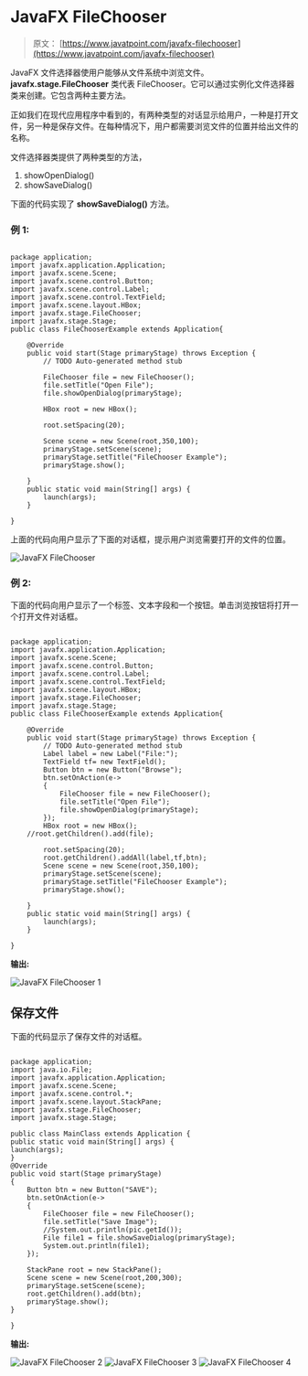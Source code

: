 # JavaFX FileChooser

> 原文： [https://www.javatpoint.com/javafx-filechooser](https://www.javatpoint.com/javafx-filechooser)

JavaFX 文件选择器使用户能够从文件系统中浏览文件。 **javafx.stage.FileChooser** 类代表 FileChooser。它可以通过实例化文件选择器类来创建。它包含两种主要方法。

正如我们在现代应用程序中看到的，有两种类型的对话显示给用户，一种是打开文件，另一种是保存文件。在每种情况下，用户都需要浏览文件的位置并给出文件的名称。

文件选择器类提供了两种类型的方法，

1.  showOpenDialog()
2.  showSaveDialog()

下面的代码实现了 **showSaveDialog()** 方法。

### 例 1:

```

package application;
import javafx.application.Application;
import javafx.scene.Scene;
import javafx.scene.control.Button;
import javafx.scene.control.Label;
import javafx.scene.control.TextField;
import javafx.scene.layout.HBox;
import javafx.stage.FileChooser;
import javafx.stage.Stage;
public class FileChooserExample extends Application{

	@Override
	public void start(Stage primaryStage) throws Exception {
		// TODO Auto-generated method stub

		FileChooser file = new FileChooser();
		file.setTitle("Open File");
		file.showOpenDialog(primaryStage);

		HBox root = new HBox();

		root.setSpacing(20);

		Scene scene = new Scene(root,350,100);
		primaryStage.setScene(scene);
		primaryStage.setTitle("FileChooser Example");
		primaryStage.show();

	}
	public static void main(String[] args) {
		launch(args);
	}

}

```

上面的代码向用户显示了下面的对话框，提示用户浏览需要打开的文件的位置。

![JavaFX FileChooser](../Images/b6bd113face7479442c68866c717866b.png)

### 例 2:

下面的代码向用户显示了一个标签、文本字段和一个按钮。单击浏览按钮将打开一个打开文件对话框。

```

package application;
import javafx.application.Application;
import javafx.scene.Scene;
import javafx.scene.control.Button;
import javafx.scene.control.Label;
import javafx.scene.control.TextField;
import javafx.scene.layout.HBox;
import javafx.stage.FileChooser;
import javafx.stage.Stage;
public class FileChooserExample extends Application{

	@Override
	public void start(Stage primaryStage) throws Exception {
		// TODO Auto-generated method stub
		Label label = new Label("File:");
		TextField tf= new TextField();
		Button btn = new Button("Browse");
		btn.setOnAction(e->
		{
			FileChooser file = new FileChooser();
			file.setTitle("Open File");
			file.showOpenDialog(primaryStage);
		});
		HBox root = new HBox();
	//root.getChildren().add(file);

		root.setSpacing(20);
		root.getChildren().addAll(label,tf,btn);
		Scene scene = new Scene(root,350,100);
		primaryStage.setScene(scene);
		primaryStage.setTitle("FileChooser Example");
		primaryStage.show();

	}
	public static void main(String[] args) {
		launch(args);
	}

}

```

**输出:**

![JavaFX FileChooser 1](../Images/28fa2f64c60640b3ec13cd73fa9c870b.png)

## 保存文件

下面的代码显示了保存文件的对话框。

```

package application;
import java.io.File;
import javafx.application.Application;
import javafx.scene.Scene;
import javafx.scene.control.*;
import javafx.scene.layout.StackPane;
import javafx.stage.FileChooser;
import javafx.stage.Stage;

public class MainClass extends Application {
public static void main(String[] args) {
launch(args);
}
@Override
public void start(Stage primaryStage)
{
	Button btn = new Button("SAVE");
	btn.setOnAction(e->
	{
		FileChooser file = new FileChooser();
		file.setTitle("Save Image");
		//System.out.println(pic.getId());
		File file1 = file.showSaveDialog(primaryStage);
		System.out.println(file1);
	});

	StackPane root = new StackPane();
	Scene scene = new Scene(root,200,300);
	primaryStage.setScene(scene);
	root.getChildren().add(btn);
	primaryStage.show();
}

}

```

**输出:**

![JavaFX FileChooser 2](../Images/534a1732cf1a1c21196e6612f6888165.png)
![JavaFX FileChooser 3](../Images/85ff688b4d1953d89a06c6696c1c0bc5.png)
![JavaFX FileChooser 4](../Images/8258ebcf3fb8f29957cfaa2fc9195b8b.png)